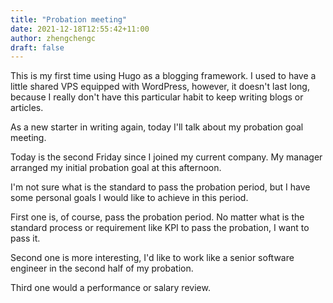 ```yaml
---
title: "Probation meeting"
date: 2021-12-18T12:55:42+11:00
author: zhengchengc
draft: false
---
```


This is my first time using Hugo as a blogging framework. I used to have a little shared VPS equipped with WordPress, however, it doesn't last long, because I really don't have this particular habit to keep writing blogs or articles.

As a new starter in writing again, today I'll talk about my probation goal meeting.

Today is the second Friday since I joined my current company. My manager arranged my initial probation goal at this afternoon.

I'm not sure what is the standard to pass the probation period, but I have some personal goals I would like to achieve in this period.

First one is, of course, pass the probation period. No matter what is the standard process or requirement like KPI to pass the probation, I want to pass it.

Second one is more interesting, I'd like to work like a senior software engineer in the second half of my probation.

Third one would a performance or salary review.